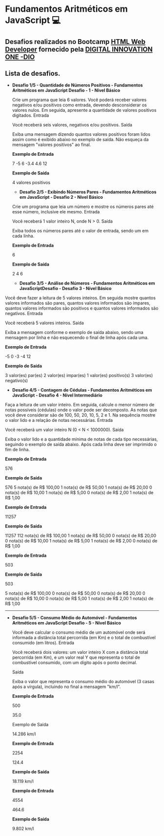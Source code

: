 # **Fundamentos Aritméticos em JavaScript 💻**

## 

## Desafios realizados no Bootcamp  **[HTML Web Developer](https://web.digitalinnovation.one/track/html-web-developer)**  fornecido pela [DIGITAL INNOVATION ONE -DIO](https://web.digitalinnovation.one/)

## Lista de desafios.

- **Desafio 1/5 - Quantidade de Números Positivos - Fundamentos Aritméticos em JavaScript Desafio - 1 - Nível Básico**

  Crie um programa que leia 6 valores. Você poderá receber valores  negativos e/ou positivos como entrada, devendo desconsiderar os valores  nulos. Em seguida, apresente a quantidade de valores positivos  digitados. Entrada

  Você receberá seis valores, negativos e/ou positivos. Saída

  Exiba uma mensagem dizendo quantos valores positivos foram lidos  assim como é exibido abaixo no exemplo de saída. Não esqueça da mensagem "valores positivos" ao final.

  **Exemplo de Entrada**

  7 -5 6 -3.4 4.6 12

  **Exemplo de Saída**

  4 valores positivos

  

  - **Desafio 2/5 - Exibindo Números Pares - Fundamentos Aritméticos em JavaScript - Desafio 2 - Nível Básico**

  Crie um programa que leia um número e mostre os números pares até esse número, inclusive ele mesmo. Entrada

  Você receberá 1 valor inteiro N, onde N > 0. Saída

  Exiba todos os números pares até o valor de entrada, sendo um em cada linha.

  **Exemplo de Entrada** 

  6

  **Exemplo de Saída**

  2 4 6

  

  - **Desafio 3/5 - Análise de Números - Fundamentos Aritméticos em JavaScriptDesafio - Desafio 3 - Nível Básico**

Você deve fazer a leitura de 5 valores inteiros. Em seguida mostre  quantos valores informados são pares, quantos valores informados são  ímpares, quantos valores informados são positivos e quantos valores  informados são negativos. Entrada

Você receberá 5 valores inteiros. Saída

Exiba a mensagem conforme o exemplo de saída abaixo, sendo uma  mensagem por linha e não esquecendo o final de linha após cada uma.

**Exemplo de Entrada**

-5 0 -3 -4 12

**Exemplo de Saída**

3 valor(es) par(es) 2 valor(es) impar(es) 1 valor(es) positivo(s) 3 valor(es) negativo(s)

- **Desafio 4/5 - Contagem de Cédulas - Fundamentos Aritméticos em JavaScript - Desafio 4 - Nível Intermediário**

Faça a leitura de um valor inteiro. Em seguida, calcule o menor  número de notas possíveis (cédulas) onde o valor pode ser decomposto. As notas que você deve considerar são de 100, 50, 20, 10, 5, 2 e 1. Na  sequência mostre o valor lido e a relação de notas necessárias. Entrada

Você receberá um valor inteiro N (0 < N < 1000000). Saída

Exiba o valor lido e a quantidade mínima de notas de cada tipo  necessárias, seguindo o exemplo de saída abaixo. Após cada linha deve  ser imprimido o fim de linha.

**Exemplo de Entrada**

576

**Exemplo de Saída**

576 5 nota(s) de R$ 100,00 1 nota(s) de R$ 50,00 1 nota(s) de R$ 20,00 0 nota(s) de R$ 10,00 1 nota(s) de R$ 5,00 0 nota(s) de R$ 2,00 1 nota(s) de R$ 1,00

**Exemplo de Entrada** 

11257

**Exemplo de Saída** 

11257 112 nota(s) de R$ 100,00 1 nota(s) de R$ 50,00 0 nota(s) de R$ 20,00 0 nota(s) de R$ 10,00 1 nota(s) de R$ 5,00 1 nota(s) de R$ 2,00 0 nota(s) de R$ 1,00

**Exemplo de Entrada** 

503

**Exemplo de Saída** 

503

 5 nota(s) de R$ 100,00 0 nota(s) de R$ 50,00 0 nota(s) de R$ 20,00 0 nota(s) de R$ 10,00 0 nota(s) de R$ 5,00 1 nota(s) de R$ 2,00 1 nota(s) de R$ 1,00

------

- **Desafio 5/5 - Consumo Médio do Automóvel - Fundamentos Aritméticos em JavaScript Desafio - 5 - Nível Básico**

  Você deve calcular o consumo médio de um automóvel onde será  informada a distância total percorrida (em Km) e o total de combustível  consumido (em litros). Entrada

  Você receberá dois valores: um valor inteiro X com a distância total  percorrida (em Km), e um valor real Y que representa o total de  combustível consumido, com um dígito após o ponto decimal.

  Saída

  Exiba o valor que representa o consumo médio do automóvel (3 casas após a vírgula), incluindo no final a mensagem "km/l".

  **Exemplo de Entrada** 	

  500 

  35.0

  Exemplo de Saída

  14.286 km/l

  **Exemplo de Entrada** 	

  2254 

  124.4

  **Exemplo de Saída**

  18.119 km/l

  **Exemplo de Entrada** 	

  4554 

  464.6

  **Exemplo de Saída**

  9.802 km/l

  

  